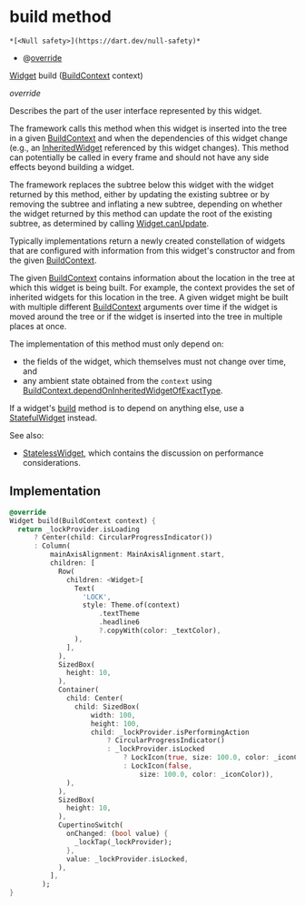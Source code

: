 


# build method




    *[<Null safety>](https://dart.dev/null-safety)*



- @[override](https://api.flutter.dev/flutter/dart-core/override-constant.html)

[Widget](https://api.flutter.dev/flutter/widgets/Widget-class.html) build
([BuildContext](https://api.flutter.dev/flutter/widgets/BuildContext-class.html) context)

_override_



<p>Describes the part of the user interface represented by this widget.</p>
<p>The framework calls this method when this widget is inserted into the tree
in a given <a href="https://api.flutter.dev/flutter/widgets/BuildContext-class.html">BuildContext</a> and when the dependencies of this widget change
(e.g., an <a href="https://api.flutter.dev/flutter/widgets/InheritedWidget-class.html">InheritedWidget</a> referenced by this widget changes). This
method can potentially be called in every frame and should not have any side
effects beyond building a widget.</p>
<p>The framework replaces the subtree below this widget with the widget
returned by this method, either by updating the existing subtree or by
removing the subtree and inflating a new subtree, depending on whether the
widget returned by this method can update the root of the existing
subtree, as determined by calling <a href="https://api.flutter.dev/flutter/widgets/Widget/canUpdate.html">Widget.canUpdate</a>.</p>
<p>Typically implementations return a newly created constellation of widgets
that are configured with information from this widget's constructor and
from the given <a href="https://api.flutter.dev/flutter/widgets/BuildContext-class.html">BuildContext</a>.</p>
<p>The given <a href="https://api.flutter.dev/flutter/widgets/BuildContext-class.html">BuildContext</a> contains information about the location in the
tree at which this widget is being built. For example, the context
provides the set of inherited widgets for this location in the tree. A
given widget might be built with multiple different <a href="https://api.flutter.dev/flutter/widgets/BuildContext-class.html">BuildContext</a>
arguments over time if the widget is moved around the tree or if the
widget is inserted into the tree in multiple places at once.</p>
<p>The implementation of this method must only depend on:</p>
<ul>
<li>the fields of the widget, which themselves must not change over time,
and</li>
<li>any ambient state obtained from the <code>context</code> using
<a href="https://api.flutter.dev/flutter/widgets/BuildContext/dependOnInheritedWidgetOfExactType.html">BuildContext.dependOnInheritedWidgetOfExactType</a>.</li>
</ul>
<p>If a widget's <a href="../../traits_lock_widget/LockWidget/build.md">build</a> method is to depend on anything else, use a
<a href="https://api.flutter.dev/flutter/widgets/StatefulWidget-class.html">StatefulWidget</a> instead.</p>
<p>See also:</p>
<ul>
<li><a href="https://api.flutter.dev/flutter/widgets/StatelessWidget-class.html">StatelessWidget</a>, which contains the discussion on performance considerations.</li>
</ul>



## Implementation

```dart
@override
Widget build(BuildContext context) {
  return _lockProvider.isLoading
      ? Center(child: CircularProgressIndicator())
      : Column(
          mainAxisAlignment: MainAxisAlignment.start,
          children: [
            Row(
              children: <Widget>[
                Text(
                  'LOCK',
                  style: Theme.of(context)
                      .textTheme
                      .headline6
                      ?.copyWith(color: _textColor),
                ),
              ],
            ),
            SizedBox(
              height: 10,
            ),
            Container(
              child: Center(
                child: SizedBox(
                    width: 100,
                    height: 100,
                    child: _lockProvider.isPerformingAction
                        ? CircularProgressIndicator()
                        : _lockProvider.isLocked
                            ? LockIcon(true, size: 100.0, color: _iconColor)
                            : LockIcon(false,
                                size: 100.0, color: _iconColor)),
              ),
            ),
            SizedBox(
              height: 10,
            ),
            CupertinoSwitch(
              onChanged: (bool value) {
                _lockTap(_lockProvider);
              },
              value: _lockProvider.isLocked,
            ),
          ],
        );
}
```







